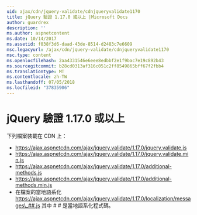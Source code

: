 ```yaml
---
uid: ajax/cdn/jquery-validate/cdnjqueryvalidate1170
title: jQuery 驗證 1.17.0 或以上 |Microsoft Docs
author: guardrex
description: ''
ms.author: aspnetcontent
ms.date: 10/14/2017
ms.assetid: f038f3d6-daad-43de-8514-d2483c7e6609
msc.legacyurl: /ajax/cdn/jquery-validate/cdnjqueryvalidate1170
msc.type: content
ms.openlocfilehash: 2aa4331546e6eee8edbbf2e1f9bac7e19c892b43
ms.sourcegitcommit: b28cd0313af316c051c2ff8549865bff67f2fbb4
ms.translationtype: MT
ms.contentlocale: zh-TW
ms.lasthandoff: 07/05/2018
ms.locfileid: "37835906"
---
```

<a name="jquery-validation-1170"></a>jQuery 驗證 1.17.0 或以上
====================
下列檔案裝載在 CDN 上：

- https://ajax.aspnetcdn.com/ajax/jquery.validate/1.17.0/jquery.validate.js
- https://ajax.aspnetcdn.com/ajax/jquery.validate/1.17.0/jquery.validate.min.js
- https://ajax.aspnetcdn.com/ajax/jquery.validate/1.17.0/additional-methods.js
- https://ajax.aspnetcdn.com/ajax/jquery.validate/1.17.0/additional-methods.min.js
- 在檔案的當地語系化 https://ajax.aspnetcdn.com/ajax/jquery.validate/1.17.0/localization/messages\_##.js 其中 # # 是當地語系化程式碼。
